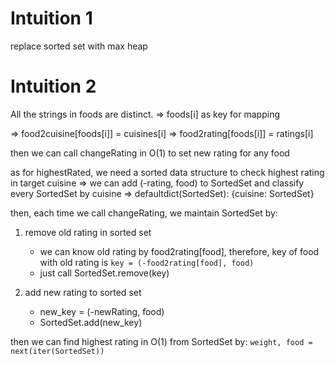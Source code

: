 # Intuition 1

replace sorted set with max heap

# Intuition 2

All the strings in foods are distinct. => foods[i] as key for mapping

=> food2cuisine[foods[i]] = cuisines[i]
=> food2rating[foods[i]] = ratings[i]

then we can call changeRating in O(1) to set new rating for any food

as for highestRated, 
we need a sorted data structure to check highest rating in target cuisine
=> we can add (-rating, food) to SortedSet and classify every SortedSet by cuisine
=> defaultdict(SortedSet): {cuisine: SortedSet}

then, each time we call changeRating, we maintain SortedSet by:

1. remove old rating in sorted set
    - we can know old rating by food2rating[food], therefore, key of food with old rating is `key = (-food2rating[food], food)`
    - just call SortedSet.remove(key)


2. add new rating to sorted set
    - new_key = (-newRating, food)
    - SortedSet.add(new_key)

then we can find highest rating in O(1) from SortedSet by: `weight, food = next(iter(SortedSet))`